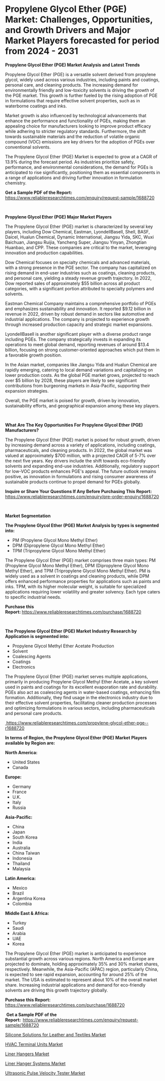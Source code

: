 <p><h1>Propylene Glycol Ether (PGE) Market: Challenges, Opportunities, and Growth Drivers and Major Market Players forecasted for period from 2024 - 2031</h1></p><p><strong>Propylene Glycol Ether (PGE) Market Analysis and Latest Trends</strong></p>
<p><p>Propylene Glycol Ether (PGE) is a versatile solvent derived from propylene glycol, widely used across various industries, including paints and coatings, personal care, and cleaning products. The increasing demand for environmentally friendly and low-toxicity solvents is driving the growth of the PGE market. This growth is further fueled by the rising adoption of PGE in formulations that require effective solvent properties, such as in waterborne coatings and inks.</p><p>Market growth is also influenced by technological advancements that enhance the performance and functionality of PGEs, making them an appealing choice for manufacturers looking to improve product efficacy while adhering to stricter regulatory standards. Furthermore, the shift towards sustainable materials and the reduction of volatile organic compound (VOC) emissions are key drivers for the adoption of PGEs over conventional solvents.</p><p>The Propylene Glycol Ether (PGE) Market is expected to grow at a CAGR of 13.9% during the forecast period. As industries prioritize safety, performance, and environmental considerations, the demand for PGEs is anticipated to rise significantly, positioning them as essential components in a range of applications and driving further innovation in formulation chemistry.</p></p>
<p><strong>Get a Sample PDF of the Report:&nbsp;</strong> <a href="https://www.reliableresearchtimes.com/enquiry/request-sample/1688720?utm_campaign=1598&utm_medium=2&utm_source=Github&utm_content=ia&utm_term=19102024&utm_id=propylene-glycol-ether-pge">https://www.reliableresearchtimes.com/enquiry/request-sample/1688720</a></p>
<p>&nbsp;</p>
<p><strong>Propylene Glycol Ether (PGE) Major Market Players</strong></p>
<p><p>The Propylene Glycol Ether (PGE) market is characterized by several key players, including Dow Chemical, Eastman, LyondellBasell, Shell, BASF, Daicel, Hualun Chemical, Dynamic International, Jiangsu Yida, SKC, Wuxi Baichuan, Jiangsu Ruijia, Yancheng Super, Jiangsu Yinyan, Zhongtian Huanbao, and CPP. These companies are critical to the market, leveraging innovation and production capabilities.</p><p>Dow Chemical focuses on specialty chemicals and advanced materials, with a strong presence in the PGE sector. The company has capitalized on rising demand in end-user industries such as coatings, cleaning products, and personal care, yielding a steady revenue growth trajectory. In 2022, Dow reported sales of approximately $55 billion across all product categories, with a significant portion attributed to specialty polymers and solvents.</p><p>Eastman Chemical Company maintains a comprehensive portfolio of PGEs and emphasizes sustainability and innovation. It reported $9.12 billion in revenue in 2022, driven by robust demand in sectors like automotive and industrial applications. The company is projected to experience growth through increased production capacity and strategic market expansions.</p><p>LyondellBasell is another significant player with a diverse product range including PGEs. The company strategically invests in expanding its operations to meet global demand, reporting revenues of around $13.4 billion, focusing on strong customer-oriented approaches which put them in a favorable growth position.</p><p>In the Asian market, companies like Jiangsu Yida and Hualun Chemical are rapidly emerging, catering to local demand variations and capitalizing on lower production costs. As the global PGE market grows, projected to reach over $5 billion by 2028, these players are likely to see significant contributions from burgeoning markets in Asia-Pacific, supporting their expansion strategies. </p><p>Overall, the PGE market is poised for growth, driven by innovation, sustainability efforts, and geographical expansion among these key players.</p></p>
<p>&nbsp;</p>
<p><strong>What Are The Key Opportunities For Propylene Glycol Ether (PGE) Manufacturers?</strong></p>
<p><p>The Propylene Glycol Ether (PGE) market is poised for robust growth, driven by increasing demand across a variety of applications, including coatings, pharmaceuticals, and cleaning products. In 2022, the global market was valued at approximately $700 million, with a projected CAGR of 5-7% over the next five years. Key drivers include the shift towards eco-friendly solvents and expanding end-use industries. Additionally, regulatory support for low-VOC products enhances PGE's appeal. The future outlook remains positive, as innovation in formulations and rising consumer awareness of sustainable products continue to propel demand for PGEs globally.</p></p>
<p><strong>Inquire or Share Your Questions If Any Before Purchasing This Report:</strong> <a href="https://www.reliableresearchtimes.com/enquiry/pre-order-enquiry/1688720?utm_campaign=1598&utm_medium=2&utm_source=Github&utm_content=ia&utm_term=19102024&utm_id=propylene-glycol-ether-pge">https://www.reliableresearchtimes.com/enquiry/pre-order-enquiry/1688720</a></p>
<p>&nbsp;</p>
<p><strong>Market Segmentation</strong></p>
<p><strong>The Propylene Glycol Ether (PGE) Market Analysis by types is segmented into:</strong></p>
<p><ul><li>PM (Propylene Glycol Mono Methyl Ether)</li><li>DPM (Dipropylene Glycol Mono Methyl Ether)</li><li>TPM (Tripropylene Glycol Mono Methyl Ether)</li></ul></p>
<p><p>The Propylene Glycol Ether (PGE) market comprises three main types: PM (Propylene Glycol Mono Methyl Ether), DPM (Dipropylene Glycol Mono Methyl Ether), and TPM (Tripropylene Glycol Mono Methyl Ether). PM is widely used as a solvent in coatings and cleaning products, while DPM offers enhanced performance properties for applications such as paints and inks. TPM, with its higher molecular weight, is suitable for specialized applications requiring lower volatility and greater solvency. Each type caters to specific industrial needs.</p></p>
<p><strong>Purchase this Report:&nbsp;</strong><a href="https://www.reliableresearchtimes.com/purchase/1688720?utm_campaign=1598&utm_medium=2&utm_source=Github&utm_content=ia&utm_term=19102024&utm_id=propylene-glycol-ether-pge">https://www.reliableresearchtimes.com/purchase/1688720</a></p>
<p>&nbsp;</p>
<p><strong>The Propylene Glycol Ether (PGE) Market Industry Research by Application is segmented into:</strong></p>
<p><ul><li>Propylene Glycol Methyl Ether Acetate Production</li><li>Solvent</li><li>Coalescing Agents</li><li>Coatings</li><li>Electronics</li></ul></p>
<p><p>The Propylene Glycol Ether (PGE) market serves multiple applications, primarily in producing Propylene Glycol Methyl Ether Acetate, a key solvent used in paints and coatings for its excellent evaporation rate and durability. PGEs also act as coalescing agents in water-based coatings, enhancing film formation. Additionally, they find usage in the electronics industry due to their effective solvent properties, facilitating cleaner production processes and optimizing formulations in various sectors, including pharmaceuticals and personal care products.</p></p>
<p><a href="https://www.reliableresearchtimes.com/propylene-glycol-ether-pge--r1688720?utm_campaign=1598&utm_medium=2&utm_source=Github&utm_content=ia&utm_term=19102024&utm_id=propylene-glycol-ether-pge">&nbsp;https://www.reliableresearchtimes.com/propylene-glycol-ether-pge--r1688720</a></p>
<p><strong>In terms of Region, the Propylene Glycol Ether (PGE) Market Players available by Region are:</strong></p>
<p>
    <p> <strong> North America: </strong>
        <ul>
            <li>United States</li>
            <li>Canada</li>
        </ul>
        </p> 
    <p> <strong> Europe: </strong>
        <ul>
            <li>Germany</li>
            <li>France</li>
            <li>U.K.</li>
            <li>Italy</li>
            <li>Russia</li>
        </ul>
        </p> 
    <p> <strong> Asia-Pacific: </strong>
        <ul>
            <li>China</li>
            <li>Japan</li>
            <li>South Korea</li>
            <li>India</li>
            <li>Australia</li>
            <li>China Taiwan</li>
            <li>Indonesia</li>
            <li>Thailand</li>
            <li>Malaysia</li>
        </ul>
        </p> 
    <p> <strong> Latin America: </strong>
        <ul>
            <li>Mexico</li>
            <li>Brazil</li>
            <li>Argentina Korea</li>
            <li>Colombia</li>
        </ul>
        </p> 
    <p> <strong> Middle East & Africa: </strong>
        <ul>
            <li>Turkey</li>
            <li>Saudi</li>
            <li>Arabia</li>
            <li>UAE</li>
            <li>Korea</li>
        </ul>
    </p>
    </p>
<p><p>The Propylene Glycol Ether (PGE) market is anticipated to experience substantial growth across various regions. North America and Europe are projected to dominate, holding approximately 35% and 30% market shares, respectively. Meanwhile, the Asia-Pacific (APAC) region, particularly China, is expected to see rapid expansion, accounting for around 25% of the market. The USA is estimated to represent about 10% of the overall market share. Increasing industrial applications and demand for eco-friendly solvents are driving this growth trajectory globally.</p></p>
<p><strong>Purchase this Report: </strong><a href="https://www.reliableresearchtimes.com/purchase/1688720?utm_campaign=1598&utm_medium=2&utm_source=Github&utm_content=ia&utm_term=19102024&utm_id=propylene-glycol-ether-pge">https://www.reliableresearchtimes.com/purchase/1688720</a></p>
<p>&nbsp;<strong>Get a Sample PDF of the Report:&nbsp;&nbsp;</strong><a href="https://www.reliableresearchtimes.com/enquiry/request-sample/1688720?utm_campaign=1598&utm_medium=2&utm_source=Github&utm_content=ia&utm_term=19102024&utm_id=propylene-glycol-ether-pge">https://www.reliableresearchtimes.com/enquiry/request-sample/1688720</a></p>
<p><strong></strong></p>
<p><p><a href="https://github.com/MariaWashington76/Market-Research-Report-List-1/blob/main/silicone-solutions-for-leather-and-textiles-market.md?utm_campaign=1598&utm_medium=2&utm_source=Github&utm_content=ia&utm_term=19102024&utm_id=propylene-glycol-ether-pge">Silicone Solutions for Leather and Textiles Market</a></p><p><a href="https://www.linkedin.com/pulse/top-trends-transforming-hvac-terminal-units-market-2024-2031-mkite?utm_campaign=1598&utm_medium=2&utm_source=Github&utm_content=ia&utm_term=19102024&utm_id=propylene-glycol-ether-pge">HVAC Terminal Units Market</a></p><p><a href="https://www.linkedin.com/pulse/liner-hangers-spectrum-usage-patterns-sector-evolution-2024-2031-f8zhe?utm_campaign=1598&utm_medium=2&utm_source=Github&utm_content=ia&utm_term=19102024&utm_id=propylene-glycol-ether-pge">Liner Hangers Market</a></p><p><a href="https://www.linkedin.com/pulse/liner-hanger-systems-industry-sector-market-dynamics-future-fhsje?utm_campaign=1598&utm_medium=2&utm_source=Github&utm_content=ia&utm_term=19102024&utm_id=propylene-glycol-ether-pge">Liner Hanger Systems Market</a></p><p><a href="https://www.linkedin.com/pulse/ultrasonic-pulse-velocity-tester-market-global-regional-analysis-zo7xe?utm_campaign=1598&utm_medium=2&utm_source=Github&utm_content=ia&utm_term=19102024&utm_id=propylene-glycol-ether-pge">Ultrasonic Pulse Velocity Tester Market</a></p></p>